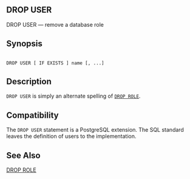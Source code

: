 ## DROP USER

DROP USER — remove a database role

## Synopsis

```

DROP USER [ IF EXISTS ] name [, ...]
```

## Description

`DROP USER` is simply an alternate spelling of [`DROP ROLE`](sql-droprole "DROP ROLE").

## Compatibility

The `DROP USER` statement is a PostgreSQL extension. The SQL standard leaves the definition of users to the implementation.

## See Also

[DROP ROLE](sql-droprole "DROP ROLE")